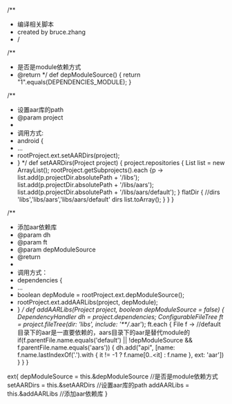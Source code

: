 /**
 * 编译相关脚本
 * created by bruce.zhang
 * /

/**
 * 是否是module依赖方式
 * @return
 */
def depModuleSource()
{
    return  "1".equals(DEPENDENCIES_MODULE);
}

/**
 * 设置aar库的path
 * @param project
 *
 * 调用方式:
 * android {
 *  ...
 * rootProject.ext.setAARDirs(project);
 * }
 */
def setAARDirs(Project project)
{
    project.repositories {
        List list = new ArrayList<String>();
        rootProject.getSubprojects().each {p ->
            list.add(p.projectDir.absolutePath + '/libs');
            list.add(p.projectDir.absolutePath + '/libs/aars');
            list.add(p.projectDir.absolutePath + '/libs/aars/default');
        }
        flatDir {
            //dirs 'libs','libs/aars','libs/aars/default'
            dirs list.toArray();
        }
    }
}

/**
 * 添加aar依赖库
 * @param dh
 * @param ft
 * @param depModuleSource
 * @return
 *
 * 调用方式：
 * dependencies {
 *  ...
 *  boolean depModule = rootProject.ext.depModuleSource();
 *  rootProject.ext.addAARLibs(project, depModule);
 * }
 */
def addAARLibs(Project project, boolean depModuleSource = false)
{
    DependencyHandler dh = project.dependencies;
    ConfigurableFileTree ft = project.fileTree(dir: 'libs', include: '**/*.aar');
    ft.each { File f ->
        //default目录下的aar是一直要依赖的，aars目录下的aar是替代module的
        if(f.parentFile.name.equals('default') || !depModuleSource && f.parentFile.name.equals('aars'))
        {
            dh.add("api", [name: f.name.lastIndexOf('.').with { it != -1 ? f.name[0..<it] : f.name }, ext: 'aar'])
        }
    }
}

ext{
    depModuleSource = this.&depModuleSource         //是否是module依赖方式
    setAARDirs = this.&setAARDirs           //设置aar库的path
    addAARLibs = this.&addAARLibs           //添加aar依赖库
}


